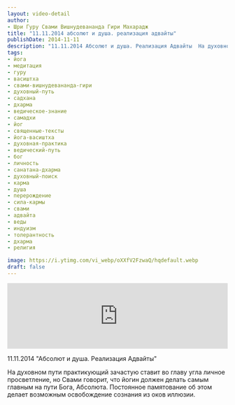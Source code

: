 ```yaml
---
layout: video-detail
author:
- Шри Гуру Свами Вишнудевананда Гири Махарадж
title: "11.11.2014 абсолют и душа. реализация адвайты"
publishDate: 2014-11-11
description: "11.11.2014 Абсолют и душа. Реализация Адвайты  На духовном пути практикующий зачастую ставит во главу угла личное просветление, но Свами говорит, что йогин должен делать самым главным на пути Бога, Абсолюта. Постоянное памятование об этом делает в"
tags: 
- йога
- медитация
- гуру
- васиштха
- свами-вишнудевананда-гири
- духовный-путь
- садхана
- дхарма
- ведическое-знание
- самадхи
- йог
- священные-тексты
- йога-васиштха
- духовная-практика
- ведический-путь
- бог
- личность
- санатана-дхарма
- духовный-поиск
- карма
- душа
- перерождение
- сила-кармы
- свами
- адвайта
- веды
- индуизм
- толерантность
- дхарма
- религия

image: https://i.ytimg.com/vi_webp/oXXfV2FzwaQ/hqdefault.webp
draft: false
---
```


<iframe width="100%" src="https://www.youtube.com/embed/oXXfV2FzwaQ" frameborder="0" allowfullscreen=""></iframe> 

 11.11.2014 "Абсолют и душа. Реализация Адвайты"

 На духовном пути практикующий зачастую ставит во главу угла личное просветление, но Свами говорит, что йогин должен делать самым главным на пути Бога, Абсолюта. Постоянное памятование об этом делает возможным освобождение сознания из оков иллюзии.  

  

 
